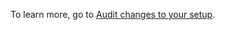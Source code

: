 To learn more, go to [Audit changes to your setup](across-setup-auditing.md#audit-changes-to-your-setup).